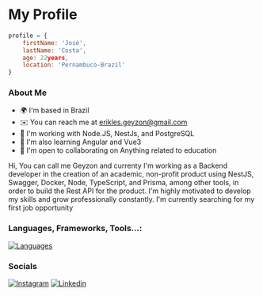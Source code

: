 # My Profile

```JavaScript
profile = {
    firstName: 'José',
    lastName: 'Costa',
    age: 22years,
    location: 'Pernambuco-Brazil'
}
```

### About Me

*   🌍  I'm based in Brazil
*   ✉️  You can reach me at [erikles.geyzon@gmail.com](mailto:erikles.geyzon@gmail.com)
*   🧠  I'm working with Node.JS, NestJs, and PostgreSQL
*   📖  I'm also learning Angular and Vue3
*   🤝  I'm open to collaborating on Anything related to education

Hi, You can call me Geyzon and currenty I'm working as a Backend developer in the creation of an academic, non-profit product using NestJS, Swagger, Docker, Node, TypeScript, and Prisma, among other tools, in order to build the Rest API for the product.
I'm highly motivated to develop my skills and grow professionally constantly.
I'm currently searching for my first job opportunity

### Languages, Frameworks, Tools...:

[![Languages](https://skillicons.dev/icons?i=javascript,typescript,docker,prisma,styledcomponents,jest,ruby,python,figma,react,materialui,next,angular,nodejs,express,nest,postgres,supabase,&perline=6)]()


### Socials

[![Instagram](https://skillicons.dev/icons?i=instagram)](https://www.instagram.com/erikles.json/)
[![Linkedin](https://skillicons.dev/icons?i=linkedin)](https://www.linkedin.com/in/geyzoncosta)
